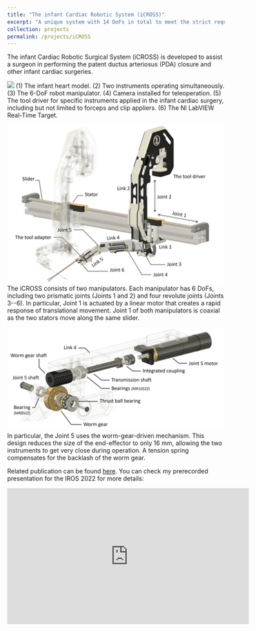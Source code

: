 ```yaml
---
title: "The infant Cardiac Robotic System (iCROSS)"
excerpt: "A unique system with 14 DoFs in total to meet the strict requirements for infant cardiac surgery<br/><img src='/images/projects/iCROSS-cover.png'>"
collection: projects
permalink: /projects/iCROSS
---
```


The infant Cardiac Robotic Surgical System (iCROSS) is developed to assist a surgeon in performing the patent ductus arteriosus (PDA) closure and other infant cardiac surgeries.

![](/images/projects/iCROSS/iCROSS.png)
(1) The infant heart model. (2) Two instruments operating simultaneously. (3) The 6-DoF robot manipulator. (4) Camera installed for teleoperation. (5) The tool driver for specific instruments applied in the infant cardiac surgery, including but not limited to forceps and clip appliers. (6) The NI LabVIEW Real-Time Target.

![](/images/projects/iCROSS/manipulators.png)
The iCROSS consists of two manipulators. Each manipulator has 6 DoFs, including two prismatic joints (Joints 1 and 2) and four revolute joints (Joints 3--6). In particular, Joint 1 is actuated by a linear motor that creates a rapid response of translational movement. Joint 1 of both manipulators is coaxial as the two stators move along the same slider.


![](/images/projects/iCROSS/joint5.png)
In particular, the Joint 5 uses the worm-gear-driven mechanism. This design reduces the size of the end-effector to only 16 mm, allowing the two instruments to get very close during operation. A tension spring compensates for the backlash of the worm gear.

Related publication can be found [here](/publications/infant-Cardiac-Robotic-Surgical-System-(iCROSS)). You can check my prerecorded presentation for the IROS 2022 for more details:
<iframe width="560" height="315" src="https://www.youtube.com/embed/RACPwt9ZMvE" title="YouTube video player" frameborder="0" allow="accelerometer; autoplay; clipboard-write; encrypted-media; gyroscope; picture-in-picture" allowfullscreen></iframe>